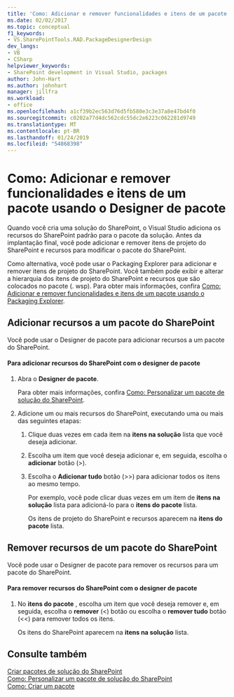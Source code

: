 ```yaml
---
title: 'Como: Adicionar e remover funcionalidades e itens de um pacote usando o Designer de pacote | Microsoft Docs'
ms.date: 02/02/2017
ms.topic: conceptual
f1_keywords:
- VS.SharePointTools.RAD.PackageDesignerDesign
dev_langs:
- VB
- CSharp
helpviewer_keywords:
- SharePoint development in Visual Studio, packages
author: John-Hart
ms.author: johnhart
manager: jillfra
ms.workload:
- office
ms.openlocfilehash: a1cf39b2ec563d76d5fb580e3c3e37a8e47bd4f0
ms.sourcegitcommit: c0202a77d4dc562cdc55dc2e6223c062281d9749
ms.translationtype: MT
ms.contentlocale: pt-BR
ms.lasthandoff: 01/24/2019
ms.locfileid: "54868398"
---
```

# <a name="how-to-add-and-remove-features-and-items-to-a-package-by-using-the-package-designer"></a>Como: Adicionar e remover funcionalidades e itens de um pacote usando o Designer de pacote
  Quando você cria uma solução do SharePoint, o Visual Studio adiciona os recursos do SharePoint padrão para o pacote da solução. Antes da implantação final, você pode adicionar e remover itens de projeto do SharePoint e recursos para modificar o pacote do SharePoint.  
  
 Como alternativa, você pode usar o Packaging Explorer para adicionar e remover itens de projeto do SharePoint. Você também pode exibir e alterar a hierarquia dos itens de projeto do SharePoint e recursos que são colocados no pacote (. wsp). Para obter mais informações, confira [Como: Adicionar e remover funcionalidades e itens de um pacote usando o Packaging Explorer](../sharepoint/how-to-add-and-remove-features-and-items-to-a-package-by-using-the-packaging-explorer.md).  
  
## <a name="add-features-to-a-sharepoint-package"></a>Adicionar recursos a um pacote do SharePoint  
 Você pode usar o Designer de pacote para adicionar recursos a um pacote do SharePoint.  
  
#### <a name="to-add-sharepoint-features-with-the-package-designer"></a>Para adicionar recursos do SharePoint com o designer de pacote
  
1. Abra o **Designer de pacote**.  
  
    Para obter mais informações, confira [Como: Personalizar um pacote de solução do SharePoint](../sharepoint/how-to-customize-a-sharepoint-solution-package.md).  
  
2. Adicione um ou mais recursos do SharePoint, executando uma ou mais das seguintes etapas:  
  
   1. Clique duas vezes em cada item na **itens na solução** lista que você deseja adicionar.  
  
   2. Escolha um item que você deseja adicionar e, em seguida, escolha o **adicionar** botão (>).  
  
   3. Escolha o **Adicionar tudo** botão (>>) para adicionar todos os itens ao mesmo tempo.  
  
      Por exemplo, você pode clicar duas vezes em um item de **itens na solução** lista para adicioná-lo para o **itens do pacote** lista.  
  
      Os itens de projeto do SharePoint e recursos aparecem na **itens do pacote** lista.  
  
## <a name="remove-features-from-a-sharepoint-package"></a>Remover recursos de um pacote do SharePoint  
 Você pode usar o Designer de pacote para remover os recursos para um pacote do SharePoint.  
  
#### <a name="to-remove-sharepoint-features-with-the-package-designer"></a>Para remover recursos do SharePoint com o designer de pacote
  
1.  No **itens do pacote** , escolha um item que você deseja remover e, em seguida, escolha o **remover** (<) botão ou escolha o **remover tudo** botão (<<) para remover todos os itens.  
  
     Os itens do SharePoint aparecem na **itens na solução** lista.  
  
## <a name="see-also"></a>Consulte também
 [Criar pacotes de solução do SharePoint](../sharepoint/creating-sharepoint-solution-packages.md)   
 [Como: Personalizar um pacote de solução do SharePoint](../sharepoint/how-to-customize-a-sharepoint-solution-package.md)  
 [Como: Criar um pacote](https://msdn.microsoft.com/b24be45c-e91d-49bb-afb0-7b265404214b)  
